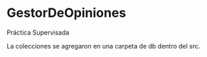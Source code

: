 # GestorDeOpiniones
Práctica Supervisada

La colecciones se agregaron en una carpeta de db dentro del src.